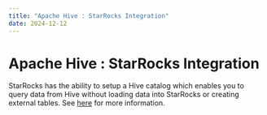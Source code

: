 ```yaml
---
title: "Apache Hive : StarRocks Integration"
date: 2024-12-12
---
```










# Apache Hive : StarRocks Integration






StarRocks has the ability to setup a Hive catalog which enables you to query data from Hive without loading data into StarRocks or creating external tables. See [here](https://docs.starrocks.io/en-us/latest/data_source/catalog/hive_catalog) for more information. 



 

 

